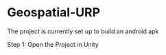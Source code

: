 # Geospatial-URP

The project is currently set up to build an android apk

Step 1: Open the Project in Unity 
